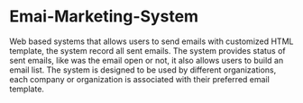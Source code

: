 # Emai-Marketing-System
Web based systems that allows users to send emails with customized HTML template, the system record all sent emails. The system provides status of  sent emails, like was the email open or not, it also allows users to build an email list. The system is designed to be used by different organizations, each company or organization is associated with their preferred email template.
